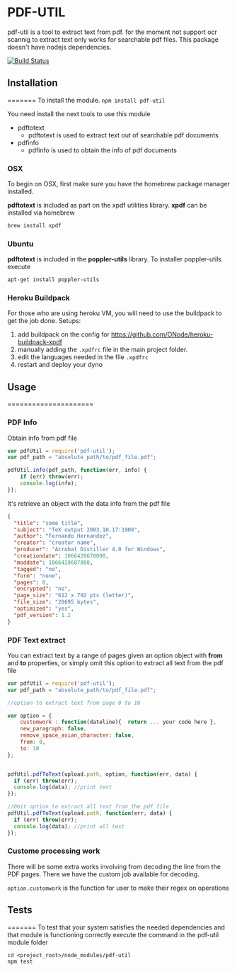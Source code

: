# PDF-UTIL
pdf-util is a tool to extract text from pdf. for the moment not support ocr scannig to extract text only works for searchable pdf files. This package doesn't have nodejs dependencies.

[![Build Status](https://travis-ci.org/onode/xpdf-util.png)](https://travis-ci.org/onode/xpdf-util)

## Installation
=======
To install the module.
`npm install pdf-util`

You need install the next tools to use this module

- pdftotext
    - pdftotext is used to extract text out of searchable pdf documents
- pdfinfo
    - pdfinfo is used to obtain the info of pdf documents

### OSX
To begin on OSX, first make sure you have the homebrew package manager installed.


**pdftotext** is included as part on the xpdf utilities library. **xpdf** can be installed via homebrew
```bash
brew install xpdf
```

### Ubuntu

**pdftotext** is included in the **poppler-utils** library. To installer poppler-utils execute

```bash
apt-get install poppler-utils
```

### Heroku Buildpack

For those who are using heroku VM, you will need to use the buildpack to get the job done.
Setups:

1. add buildpack on the config for https://github.com/ONode/heroku-buildpack-xpdf
2. manually adding the `.xpdfrc` file in the main project folder.
3. edit the languages needed in the file `.xpdfrc`
4. restart and deploy your dyno


## Usage
=====================

### PDF Info

Obtain info from pdf file
```javascript
var pdfUtil = require('pdf-util');
var pdf_path = "absolute_path/to/pdf_file.pdf";

pdfUtil.info(pdf_path, function(err, info) {
    if (err) throw(err);
    console.log(info);
});
```

It's retrieve an object with the data info from the pdf file

```json
{
  "title": "some title",
  "subject": "TeX output 2003.10.17:1908",
  "author": "Fernando Hernandez",
  "creator": "creator name",
  "producer": "Acrobat Distiller 4.0 for Windows",
  "creationdate": 1066428670000,
  "moddate": 1066428687000,
  "tagged": "no",
  "form": "none",
  "pages": 8,
  "encrypted": "no",
  "page_size": "612 x 792 pts (letter)",
  "file_size": "28695 bytes",
  "optimized": "yes",
  "pdf_version": 1.2
}
```

### PDF Text extract

You can extract text by a range of pages given an option object with **from** and **to** properties, or simply omit this option to extract all text from the pdf file


```javascript
var pdfUtil = require('pdf-util');
var pdf_path = "absolute_path/to/pdf_file.pdf";

//option to extract text from page 0 to 10

var option = {
    customwork : function(dateline){  return ... your code here },
    new_paragraph: false,
    remove_space_asian_character: false,
    from: 0,
    to: 10
};


pdfUtil.pdfToText(upload.path, option, function(err, data) {
  if (err) throw(err);
  console.log(data); //print text    
});

//Omit option to extract all text from the pdf file
pdfUtil.pdfToText(upload.path, function(err, data) {
  if (err) throw(err);
  console.log(data); //print all text    
});
```
### Custome processing work
There will be some extra works involving from decoding the line from the PDF pages. There we have the custom job available for decoding.

`option.customwork` is the function for user to make their regex on operations

## Tests
=======
To test that your system satisfies the needed dependencies and that module is functioning correctly execute the command in the pdf-util module folder
```
cd <project_root>/node_modules/pdf-util
npm test
```
